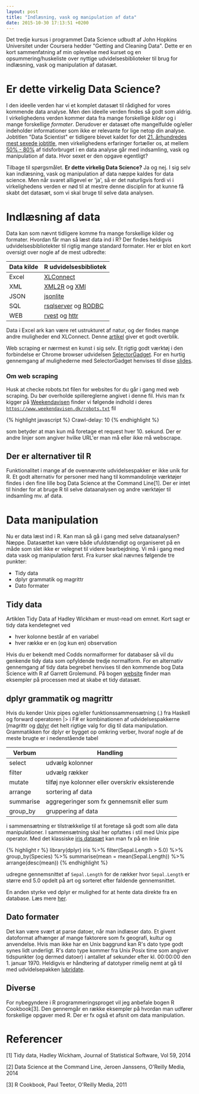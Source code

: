 ```yaml
---
layout: post
title: "Indlæsning, vask og manipulation af data"
date: 2015-10-30 17:13:51 +0200
---
```

Det tredje kursus i programmet Data Science udbudt af John Hopkins Universitet under Coursera hedder "Getting and Cleaning Data". Dette er en kort sammenfatning af min oplevelse med kurset og en opsummering/huskeliste over nyttige udvidelsesbiblioteker til brug for indlæsning, vask og manipulation af datasæt.

# Er dette virkelig Data Science?
I den ideelle verden har vi et komplet datasæt til rådighed for vores kommende data analyse. Men den ideelle verden findes så godt som aldrig. I virkelighedens verden kommer data fra mange forskellige _kilder_ og i mange forskellige _formater_. Derudover er datasæt ofte mangelfulde og/eller indeholder informationer som ikke er relevante for lige netop din analyse. Jobtitlen "Data Scientist" er tidligere blevet kaldet for det [21. århundredes mest sexede jobtitle](https://hbr.org/2012/10/data-scientist-the-sexiest-job-of-the-21st-century/),
men virkelighedens erfaringer fortæller os, at mellem [50% - 80%](http://www.nytimes.com/2014/08/18/technology/for-big-data-scientists-hurdle-to-insights-is-janitor-work.html?_r=0) af tidsforbruget i en data analyse går med indsamling, vask og manipulation af data. Hvor sexet er den opgave egentligt?

Tilbage til spørgsmålet. __Er dette virkelig Data Science?__ Ja og nej. I sig selv kan indlæsning, vask og manipulation af data næppe kaldes for data science. Men når svaret alligevel er 'ja', så er det naturligvis fordi vi i virkelighedens verden er nød til at mestre denne disciplin for at kunne få skabt det datasæt, som vi skal bruge til selve data analysen.

# Indlæsning af data

Data kan som nævnt tidligere komme fra mange forskellige kilder og formater. Hvordan får man så læst data ind i R? Der findes heldigvis udvidelsesbibliotekter til rigtig mange standard formater. Her er blot en kort oversigt over nogle af de mest udbredte:

Data kilde | R udvidelsesbibliotek
---------- | ---------------------
Excel      | [XLConnect](https://cran.r-project.org/web/packages/XLConnect/index.html)
XML        | [XML2R](https://cran.r-project.org/web/packages/XML2R/index.html) og  [XMl](https://cran.r-project.org/web/packages/XML/index.html)
JSON       | [jsonlite](https://cran.r-project.org/web/packages/jsonlite/index.html)
SQL        | [rsqlserver](https://github.com/agstudy/rsqlserver) og [RODBC](https://cran.r-project.org/web/packages/RODBC/index.html)
WEB        | [rvest](https://cran.r-project.org/web/packages/rvest/index.html) og [httr](https://cran.r-project.org/web/packages/httr/index.html)

Data i Excel ark kan være ret ustrukturet af natur, og der findes mange andre muligheder end XLConnect. Denne [artikel](http://blog.datacamp.com/r-tutorial-read-excel-into-r/) giver et godt overblik.

Web scraping er nærmest en kunst i sig selv. Et rigtig godt værktøj i den forbindelse er Chrome browser udvidelsen [SelectorGadget](https://chrome.google.com/webstore/detail/selectorgadget/mhjhnkcfbdhnjickkkdbjoemdmbfginb). For en hurtig gennemgang af mulighederne med SelectorGadget henvises til disse [slides](https://cpsievert.github.io/slides/web-scraping/#1).

### Om web scraping
Husk at checke robots.txt filen for websites for du går i gang med web scraping. Du bør overholde spillereglerne angivet i denne fil. Hvis man fx kigger på [Weekendavisen](https://www.weekendavisen.dk) finder vi følgende indhold i deres [`https://www.weekendavisen.dk/robots.txt`](https://www.weekendavisen.dk/robots.txt) fil

{% highlight javascript %}
Crawl-delay: 10
{% endhighlight %}

som betyder at man kun må foretage et request hver 10. sekund. Der er andre linjer som angiver hvilke URL'er man må eller ikke må webscrape.

## Der er alternativer til R
Funktionalitet i mange af de ovennævnte udvidelsespakker er ikke unik for R. Et godt alternativ for personer med hang til kommandolinje værktøjer findes i den fine lille bog Data Science at the Command Line[1]. Der er intet til hinder for at bruge R til selve dataanalysen og andre værktøjer til indsamling mv. af data.

# Data manipulation

Nu er data læst ind i R. Kan man så gå i gang med selve dataanalysen? Næppe. Datasættet kan være både ufuldstændigt og organiseret på en måde som slet ikke er velegnet til videre bearbejdning. Vi må i gang med data vask og manipulation først. Fra kurser skal nævnes følgende tre punkter:

 * Tidy data
 * dplyr grammatik og magrittr
 * Dato formater

## Tidy data
Artiklen Tidy Data af Hadley Wickham er must-read om emnet. Kort sagt er tidy data kendetegnet ved

 * hver kolonne består af en variabel
 * hver række er en (og kun en) observation

Hvis du er bekendt med Codds normalformer for databaser så vil du genkende tidy data som opfyldende tredje normalform. For en alternativ gennemgang af tidy data begrebet henvises til den kommende bog Data Science with R af Garrett Grolemund. På bogen [website](http://garrettgman.github.io/tidying/) finder man eksempler på processen med at skabe et tidy datasæt.

## dplyr grammatik og magrittr
Hvis du kender Unix pipes og/eller funktionssammensætning (.) fra Haskell og forward operatoren |> i F# er kombinationen af udvidelsespakkerne [magrittr og [dplyr](https://cran.r-project.org/web/packages/dplyr/index.html) det helt rigtige valg for dig til data manipulation. Grammatikken for dplyr er bygget op omkring verber, hvoraf nogle af de meste brugte er i nedenstående tabel

Verbum     | Handling
---------- | ---------------------
select     | udvælg kolonner
filter     | udvælg rækker
mutate     | tilføj nye kolonner eller overskriv eksisterende
arrange    | sortering af data
summarise  | aggregeringer som fx gennemsnit eller sum
group_by   | gruppering af data

i sammensætning er tilstrækkelige til at foretage så godt som alle data manipulationer. I sammensætning skal her opfattes i stil med Unix pipe operator. Med det klassiske [iris datasæt](https://stat.ethz.ch/R-manual/R-devel/library/datasets/html/iris.html) kan man fx på en linie

{% highlight r %}
library(dplyr)
iris %>%
  filter(Sepal.Length > 5.0) %>%
  group_by(Species) %>%
  summarise(mean = mean(Sepal.Length)) %>%
  arrange(desc(mean))
{% endhighlight %}

udregne gennemsnittet af `Sepal.Length` for de rækker hvor `Sepal.Length` er større end 5.0 opdelt på art og sorteret efter faldende gennemsnittet.

En anden styrke ved dplyr er mulighed for at hente data direkte fra en database. Læs mere [her](https://cran.rstudio.com/web/packages/dplyr/vignettes/databases.html).

## Dato formater
Det kan være svært at parse datoer, når man indlæser dato. Et givent datoformat afhænger af mange faktorere som fx geografi, kultur og anvendelse. Hvis man ikke har en Unix baggrund kan R's dato type godt synes lidt underligt. R's dato type kommer fra Unix Posix time som angiver tidspunkter (og dermed datoer) i antallet af sekunder efter kl. 00:00:00 den 1. januar 1970. Heldigvis er håndtering af datotyper rimelig nemt at gå til med udvidelsepakken [lubridate](https://cran.r-project.org/web/packages/lubridate/index.html).

## Diverse
For nybegyndere i R programmeringsproget vil jeg anbefale bogen R Cookbook[3]. Den gennemgår en række eksempler på hvordan man udfører forskellige opgaver med R. Der er fx også et afsnit om data manipulation.

# Referencer
[1] Tidy data, Hadley  Wickham, Journal of Statistical Software, Vol 59, 2014

[2] Data Science at the Command Line, Jeroen Janssens, O'Reilly Media, 2014

[3] R Cookbook, Paul Teetor, O'Reilly Media, 2011
